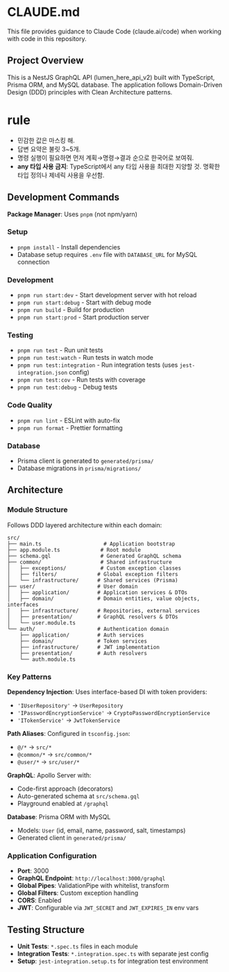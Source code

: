 # CLAUDE.md

This file provides guidance to Claude Code (claude.ai/code) when working with code in this repository.

## Project Overview

This is a NestJS GraphQL API (lumen_here_api_v2) built with TypeScript, Prisma ORM, and MySQL database. The application follows Domain-Driven Design (DDD) principles with Clean Architecture patterns.

# rule

- 민감한 값은 마스킹 해.
- 답변 요약은 불릿 3~5개.
- 명령 실행이 필요하면 먼저 계획→명령→결과 순으로 한국어로 보여줘.
- **any 타입 사용 금지**: TypeScript에서 any 타입 사용을 최대한 지양할 것. 명확한 타입 정의나 제네릭 사용을 우선함.

## Development Commands

**Package Manager**: Uses `pnpm` (not npm/yarn)

### Setup

- `pnpm install` - Install dependencies
- Database setup requires `.env` file with `DATABASE_URL` for MySQL connection

### Development

- `pnpm run start:dev` - Start development server with hot reload
- `pnpm run start:debug` - Start with debug mode
- `pnpm run build` - Build for production
- `pnpm run start:prod` - Start production server

### Testing

- `pnpm run test` - Run unit tests
- `pnpm run test:watch` - Run tests in watch mode
- `pnpm run test:integration` - Run integration tests (uses `jest-integration.json` config)
- `pnpm run test:cov` - Run tests with coverage
- `pnpm run test:debug` - Debug tests

### Code Quality

- `pnpm run lint` - ESLint with auto-fix
- `pnpm run format` - Prettier formatting

### Database

- Prisma client is generated to `generated/prisma/`
- Database migrations in `prisma/migrations/`

## Architecture

### Module Structure

Follows DDD layered architecture within each domain:

```
src/
├── main.ts                    # Application bootstrap
├── app.module.ts             # Root module
├── schema.gql                # Generated GraphQL schema
├── common/                   # Shared infrastructure
│   ├── exceptions/           # Custom exception classes
│   ├── filters/             # Global exception filters
│   └── infrastructure/      # Shared services (Prisma)
├── user/                    # User domain
│   ├── application/         # Application services & DTOs
│   ├── domain/              # Domain entities, value objects, interfaces
│   ├── infrastructure/      # Repositories, external services
│   ├── presentation/        # GraphQL resolvers & DTOs
│   └── user.module.ts
└── auth/                    # Authentication domain
    ├── application/         # Auth services
    ├── domain/              # Token services
    ├── infrastructure/      # JWT implementation
    ├── presentation/        # Auth resolvers
    └── auth.module.ts
```

### Key Patterns

**Dependency Injection**: Uses interface-based DI with token providers:

- `'IUserRepository'` → `UserRepository`
- `'IPasswordEncryptionService'` → `CryptoPasswordEncryptionService`
- `'ITokenService'` → `JwtTokenService`

**Path Aliases**: Configured in `tsconfig.json`:

- `@/*` → `src/*`
- `@common/*` → `src/common/*`
- `@user/*` → `src/user/*`

**GraphQL**: Apollo Server with:

- Code-first approach (decorators)
- Auto-generated schema at `src/schema.gql`
- Playground enabled at `/graphql`

**Database**: Prisma ORM with MySQL

- Models: `User` (id, email, name, password, salt, timestamps)
- Generated client in `generated/prisma/`

### Application Configuration

- **Port**: 3000
- **GraphQL Endpoint**: `http://localhost:3000/graphql`
- **Global Pipes**: ValidationPipe with whitelist, transform
- **Global Filters**: Custom exception handling
- **CORS**: Enabled
- **JWT**: Configurable via `JWT_SECRET` and `JWT_EXPIRES_IN` env vars

## Testing Structure

- **Unit Tests**: `*.spec.ts` files in each module
- **Integration Tests**: `*.integration.spec.ts` with separate jest config
- **Setup**: `jest-integration.setup.ts` for integration test environment
